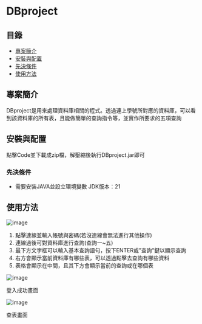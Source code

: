 # DBproject

## 目錄
- [專案簡介](#專案簡介)
- [安裝與配置](#安裝與配置)
- [先決條件](#先決條件)
- [使用方法](#使用方法)

## 專案簡介
DBproject是用來處理資料庫相關的程式。透過連上學號所對應的資料庫，可以看到該資料庫的所有表，且能做簡單的查詢指令等，並實作所要求的五項查詢

## 安裝與配置
點擊Code並下載成zip檔，解壓縮後執行DBproject.jar即可

### 先決條件
- 需要安裝JAVA並設立環境變數 JDK版本：21

## 使用方法
![image](https://github.com/abc7559485/DBproject/assets/153478133/81a385d3-901d-4094-a249-7d595ef8a951)

1. 點擊連線並輸入帳號與密碼(若沒連線會無法進行其他操作)
2. 連線過後可對資料庫進行查詢(查詢一~五)
3. 最下方文字框可以輸入基本查詢語句，按下ENTER或"查詢"鍵以顯示查詢
4. 右方會顯示當前資料庫有哪些表，可以透過點擊去查詢有哪些資料
5. 表格會顯示在中間，且其下方會顯示當前的查詢或在哪個表

![image](https://github.com/abc7559485/DBproject/assets/153478133/5d8225eb-3fec-4c06-8a80-16b9a5e794cb)

登入成功畫面

![image](https://github.com/abc7559485/DBproject/assets/153478133/4085e874-caac-44e7-bd8d-9f84f78ccd12)

查表畫面
